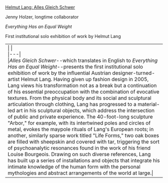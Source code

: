 [Helmut Lang: Alles Gleich Schwer](https://coolhunting.com/culture/helmut-lang-all/)

Jenny Holzer, longtime collaborator

_Everything Has an Equal Weight_

First institutional solo exhibition of work by Helmut Lang

|   |
|---|
|\|   \|<br>\|---\|<br>\|_Alles Gleich Schwer_--which translates in English to _Everything Has an Equal Weight_--presents the first institutional solo exhibition of work by the influential Austrian designer-turned-artist Helmut Lang. Having given up fashion design in 2005, Lang views his transformation not as a break but a continuation of his essential preoccupation with the combination of evocative textures. From the physical body and its social and sculptural articulation through clothing, Lang has progressed to a material-led art in his sculptural objects, which address the intersection of public and private experience. The 40-foot-long sculpture "Arbor," for example, with its intertwined poles and circles of metal, evokes the maypole rituals of Lang's European roots; in another, similarly sparse work titled "Life Forms," two oak boxes are filled with sheepskin and covered with tar, triggering the sort of psychoanalytic resonances found in the work of his friend Louise Bourgeois. Drawing on such diverse references, Lang has built up a series of installations and objects that integrate his intimate knowledge of the human form with the personal mythologies and abstract arrangements of the world at large.\||